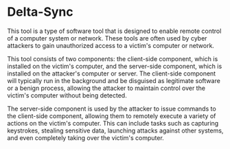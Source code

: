 # Delta-Sync
This tool is a type of software tool that is designed to enable remote control of a computer system or network. These tools are often used by cyber attackers to gain unauthorized access to a victim's computer or network.

This tool consists of two components: the client-side component, which is installed on the victim's computer, and the server-side component, which is installed on the attacker's computer or server. The client-side component will typically run in the background and be disguised as legitimate software or a benign process, allowing the attacker to maintain control over the victim's computer without being detected.

The server-side component is used by the attacker to issue commands to the client-side component, allowing them to remotely execute a variety of actions on the victim's computer. This can include tasks such as capturing keystrokes, stealing sensitive data, launching attacks against other systems, and even completely taking over the victim's computer.
